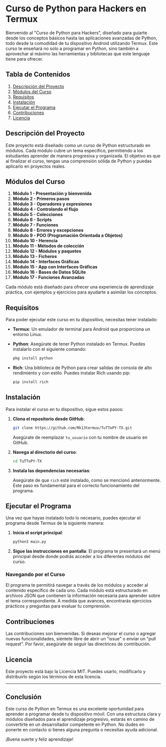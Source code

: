 # Curso de Python para Hackers en Termux

Bienvenido al "Curso de Python para Hackers", diseñado para guiarte desde los conceptos básicos hasta las aplicaciones avanzadas de Python, todo desde la comodidad de tu dispositivo Android utilizando Termux. Este curso te enseñará no solo a programar en Python, sino también a aprovechar al máximo las herramientas y bibliotecas que este lenguaje tiene para ofrecer.

## Tabla de Contenidos

1. [Descripción del Proyecto](#descripción-del-proyecto)
2. [Módulos del Curso](#módulos-del-curso)
3. [Requisitos](#requisitos)
4. [Instalación](#instalación)
5. [Ejecutar el Programa](#ejecutar-el-programa)
6. [Contribuciones](#contribuciones)
7. [Licencia](#licencia)

## Descripción del Proyecto

Este proyecto está diseñado como un curso de Python estructurado en módulos. Cada módulo cubre un tema específico, permitiendo a los estudiantes aprender de manera progresiva y organizada. El objetivo es que al finalizar el curso, tengas una comprensión sólida de Python y puedas aplicarlo en proyectos reales.

## Módulos del Curso

1. **Módulo 1 - Presentación y bienvenida**
2. **Módulo 2 - Primeros pasos**
3. **Módulo 3 - Operadores y expresiones**
4. **Módulo 4 - Controlando el flujo**
5. **Módulo 5 - Colecciones**
6. **Módulo 6 - Scripts**
7. **Módulo 7 - Funciones**
8. **Módulo 8 - Errores y excepciones**
9. **Módulo 9 - POO (Programación Orientada a Objetos)**
10. **Módulo 10 - Herencia**
11. **Módulo 11 - Métodos de colección**
12. **Módulo 12 - Módulos y paquetes**
13. **Módulo 13 - Ficheros**
14. **Módulo 14 - Interfaces Gráficas**
15. **Módulo 15 - App con Interfaces Gráficas**
16. **Módulo 16 - Bases de Datos SQLite**
17. **Módulo 17 - Funciones Avanzadas**

Cada módulo está diseñado para ofrecer una experiencia de aprendizaje práctica, con ejemplos y ejercicios para ayudarte a asimilar los conceptos.

## Requisitos

Para poder ejecutar este curso en tu dispositivo, necesitas tener instalado:

- **Termux**: Un emulador de terminal para Android que proporciona un entorno Linux.
- **Python**: Asegúrate de tener Python instalado en Termux. Puedes instalarlo con el siguiente comando:

    ```bash
    pkg install python
    ```

- **Rich**: Una biblioteca de Python para crear salidas de consola de alto rendimiento y con estilo. Puedes instalar Rich usando pip:

    ```bash
    pip install rich
    ```

## Instalación

Para instalar el curso en tu dispositivo, sigue estos pasos:

1. **Clona el repositorio desde GitHub**:

    ```bash
    git clone https://github.com/Rk13termux/TuTToPY-TX.git
    ```

   Asegúrate de reemplazar `tu_usuario` con tu nombre de usuario en GitHub.

2. **Navega al directorio del curso**:

    ```bash
    cd TuTToPY-TX
    ```

3. **Instala las dependencias necesarias**:

    Asegúrate de que `rich` esté instalado, como se mencionó anteriormente. Este paso es fundamental para el correcto funcionamiento del programa.

## Ejecutar el Programa

Una vez que hayas instalado todo lo necesario, puedes ejecutar el programa desde Termux de la siguiente manera:

1. **Inicia el script principal**:

    ```bash
    python3 main.py
    ```

2. **Sigue las instrucciones en pantalla**: El programa te presentará un menú principal desde donde podrás acceder a los diferentes módulos del curso.

### Navegando por el Curso

El programa te permitirá navegar a través de los módulos y acceder al contenido específico de cada uno. Cada módulo está estructurado en archivos JSON que contienen la información necesaria para aprender sobre el tema correspondiente. A medida que avances, encontrarás ejercicios prácticos y preguntas para evaluar tu comprensión.

## Contribuciones

Las contribuciones son bienvenidas. Si deseas mejorar el curso o agregar nuevas funcionalidades, siéntete libre de abrir un "issue" o enviar un "pull request". Por favor, asegúrate de seguir las directrices de contribución.

## Licencia

Este proyecto está bajo la Licencia MIT. Puedes usarlo, modificarlo y distribuirlo según los términos de esta licencia.

---

## Conclusión

Este curso de Python en Termux es una excelente oportunidad para aprender a programar desde tu dispositivo móvil. Con una estructura clara y módulos diseñados para el aprendizaje progresivo, estarás en camino de convertirte en un desarrollador competente en Python. No dudes en ponerte en contacto si tienes alguna pregunta o necesitas ayuda adicional.

¡Buena suerte y feliz aprendizaje!
